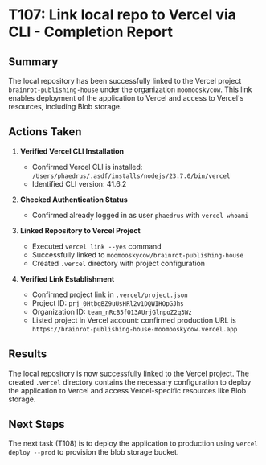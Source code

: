 # T107: Link local repo to Vercel via CLI - Completion Report

## Summary

The local repository has been successfully linked to the Vercel project `brainrot-publishing-house` under the organization `moomooskycow`. This link enables deployment of the application to Vercel and access to Vercel's resources, including Blob storage.

## Actions Taken

1. **Verified Vercel CLI Installation**
   - Confirmed Vercel CLI is installed: `/Users/phaedrus/.asdf/installs/nodejs/23.7.0/bin/vercel`
   - Identified CLI version: 41.6.2

2. **Checked Authentication Status**
   - Confirmed already logged in as user `phaedrus` with `vercel whoami`

3. **Linked Repository to Vercel Project**
   - Executed `vercel link --yes` command
   - Successfully linked to `moomooskycow/brainrot-publishing-house`
   - Created `.vercel` directory with project configuration

4. **Verified Link Establishment**
   - Confirmed project link in `.vercel/project.json`
   - Project ID: `prj_0HtbgBZ9uUsHRl2v1DQWIHOpGJhs`
   - Organization ID: `team_nRcB5fO13AUrjGlnpoZ2q3Wz`
   - Listed project in Vercel account: confirmed production URL is `https://brainrot-publishing-house-moomooskycow.vercel.app`

## Results

The local repository is now successfully linked to the Vercel project. The created `.vercel` directory contains the necessary configuration to deploy the application to Vercel and access Vercel-specific resources like Blob storage.

## Next Steps

The next task (T108) is to deploy the application to production using `vercel deploy --prod` to provision the blob storage bucket.